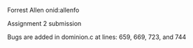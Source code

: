 Forrest Allen onid:allenfo

Assignment 2 submission </br>

Bugs are added in dominion.c at lines: 659, 669, 723, and 744
